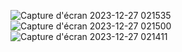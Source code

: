 ![Capture d'écran 2023-12-27 021535](https://github.com/hajarlachheb/Data-And-Knowledge-Monitoring/assets/70410548/ee0689b4-a2d0-4293-92af-d4c3d374c835)
![Capture d'écran 2023-12-27 021500](https://github.com/hajarlachheb/Data-And-Knowledge-Monitoring/assets/70410548/eb69565f-deeb-403e-ae03-c72f8c2255e9)
![Capture d'écran 2023-12-27 021411](https://github.com/hajarlachheb/Data-And-Knowledge-Monitoring/assets/70410548/0d780104-0d8c-4a2b-9602-de783f15eeca)
